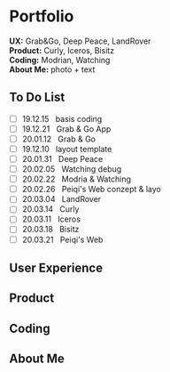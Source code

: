 # Portfolio
**UX:** Grab&Go, Deep Peace, LandRover
<br> **Product:** Curly, Iceros, Bisitz
<br> **Coding:** Modrian, Watching
<br> **About Me:** photo + text

## To Do List
- [ ] 19.12.15 &nbsp;&nbsp;basis coding
- [ ] 19.12.21 &nbsp;&nbsp;Grab & Go App
- [ ] 20.01.12 &nbsp;&nbsp;Grab & Go
- [ ] 19.12.10 &nbsp;&nbsp;layout template
- [ ] 20.01.31 &nbsp;&nbsp;Deep Peace
- [ ] 20.02.05 &nbsp;&nbsp;Watching debug
- [ ] 20.02.22 &nbsp;&nbsp;Modria & Watching
- [ ] 20.02.26 &nbsp;&nbsp;Peiqi's Web conzept & layo
- [ ] 20.03.04 &nbsp;&nbsp;LandRover
- [ ] 20.03.14 &nbsp;&nbsp;Curly
- [ ] 20.03.11 &nbsp;&nbsp;Iceros
- [ ] 20.03.18 &nbsp;&nbsp;Bisitz
- [ ] 20.03.21 &nbsp;&nbsp;Peiqi's Web

## User Experience
## Product
## Coding
## About Me



